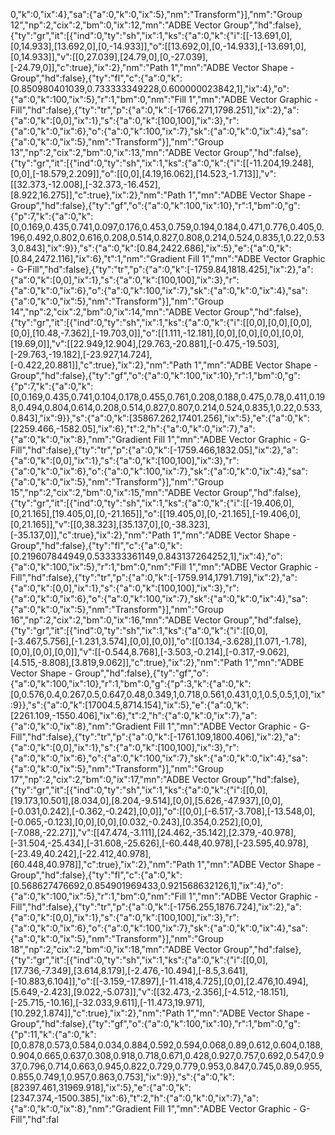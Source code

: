 0,"k":0,"ix":4},"sa":{"a":0,"k":0,"ix":5},"nm":"Transform"}],"nm":"Group 12","np":2,"cix":2,"bm":0,"ix":12,"mn":"ADBE Vector Group","hd":false},{"ty":"gr","it":[{"ind":0,"ty":"sh","ix":1,"ks":{"a":0,"k":{"i":[[-13.691,0],[0,14.933],[13.692,0],[0,-14.933]],"o":[[13.692,0],[0,-14.933],[-13.691,0],[0,14.933]],"v":[[0,27.039],[24.79,0],[0,-27.039],[-24.79,0]],"c":true},"ix":2},"nm":"Path 1","mn":"ADBE Vector Shape - Group","hd":false},{"ty":"fl","c":{"a":0,"k":[0.850980401039,0.733333349228,0.600000023842,1],"ix":4},"o":{"a":0,"k":100,"ix":5},"r":1,"bm":0,"nm":"Fill 1","mn":"ADBE Vector Graphic - Fill","hd":false},{"ty":"tr","p":{"a":0,"k":[-1766.271,1798.251],"ix":2},"a":{"a":0,"k":[0,0],"ix":1},"s":{"a":0,"k":[100,100],"ix":3},"r":{"a":0,"k":0,"ix":6},"o":{"a":0,"k":100,"ix":7},"sk":{"a":0,"k":0,"ix":4},"sa":{"a":0,"k":0,"ix":5},"nm":"Transform"}],"nm":"Group 13","np":2,"cix":2,"bm":0,"ix":13,"mn":"ADBE Vector Group","hd":false},{"ty":"gr","it":[{"ind":0,"ty":"sh","ix":1,"ks":{"a":0,"k":{"i":[[-11.204,19.248],[0,0],[-18.579,2.209]],"o":[[0,0],[4.19,16.062],[14.523,-1.713]],"v":[[32.373,-12.008],[-32.373,-16.452],[8.922,16.275]],"c":true},"ix":2},"nm":"Path 1","mn":"ADBE Vector Shape - Group","hd":false},{"ty":"gf","o":{"a":0,"k":100,"ix":10},"r":1,"bm":0,"g":{"p":7,"k":{"a":0,"k":[0,0.169,0.435,0.741,0.097,0.176,0.453,0.759,0.194,0.184,0.471,0.776,0.405,0.196,0.492,0.802,0.616,0.208,0.514,0.827,0.808,0.214,0.524,0.835,1,0.22,0.533,0.843],"ix":9}},"s":{"a":0,"k":[0.84,2422.686],"ix":5},"e":{"a":0,"k":[0.84,2472.116],"ix":6},"t":1,"nm":"Gradient Fill 1","mn":"ADBE Vector Graphic - G-Fill","hd":false},{"ty":"tr","p":{"a":0,"k":[-1759.84,1818.425],"ix":2},"a":{"a":0,"k":[0,0],"ix":1},"s":{"a":0,"k":[100,100],"ix":3},"r":{"a":0,"k":0,"ix":6},"o":{"a":0,"k":100,"ix":7},"sk":{"a":0,"k":0,"ix":4},"sa":{"a":0,"k":0,"ix":5},"nm":"Transform"}],"nm":"Group 14","np":2,"cix":2,"bm":0,"ix":14,"mn":"ADBE Vector Group","hd":false},{"ty":"gr","it":[{"ind":0,"ty":"sh","ix":1,"ks":{"a":0,"k":{"i":[[0,0],[0,0],[0,0],[0,0],[10.48,-7.362],[-19.703,0]],"o":[[1.111,-12.181],[0,0],[0,0],[0,0],[0,0],[19.69,0]],"v":[[22.949,12.904],[29.763,-20.881],[-0.475,-19.503],[-29.763,-19.182],[-23.927,14.724],[-0.422,20.881]],"c":true},"ix":2},"nm":"Path 1","mn":"ADBE Vector Shape - Group","hd":false},{"ty":"gf","o":{"a":0,"k":100,"ix":10},"r":1,"bm":0,"g":{"p":7,"k":{"a":0,"k":[0,0.169,0.435,0.741,0.104,0.178,0.455,0.761,0.208,0.188,0.475,0.78,0.411,0.198,0.494,0.804,0.614,0.208,0.514,0.827,0.807,0.214,0.524,0.835,1,0.22,0.533,0.843],"ix":9}},"s":{"a":0,"k":[35867.262,17401.256],"ix":5},"e":{"a":0,"k":[2259.466,-1582.05],"ix":6},"t":2,"h":{"a":0,"k":0,"ix":7},"a":{"a":0,"k":0,"ix":8},"nm":"Gradient Fill 1","mn":"ADBE Vector Graphic - G-Fill","hd":false},{"ty":"tr","p":{"a":0,"k":[-1759.466,1832.05],"ix":2},"a":{"a":0,"k":[0,0],"ix":1},"s":{"a":0,"k":[100,100],"ix":3},"r":{"a":0,"k":0,"ix":6},"o":{"a":0,"k":100,"ix":7},"sk":{"a":0,"k":0,"ix":4},"sa":{"a":0,"k":0,"ix":5},"nm":"Transform"}],"nm":"Group 15","np":2,"cix":2,"bm":0,"ix":15,"mn":"ADBE Vector Group","hd":false},{"ty":"gr","it":[{"ind":0,"ty":"sh","ix":1,"ks":{"a":0,"k":{"i":[[-19.406,0],[0,21.165],[19.405,0],[0,-21.165]],"o":[[19.405,0],[0,-21.165],[-19.406,0],[0,21.165]],"v":[[0,38.323],[35.137,0],[0,-38.323],[-35.137,0]],"c":true},"ix":2},"nm":"Path 1","mn":"ADBE Vector Shape - Group","hd":false},{"ty":"fl","c":{"a":0,"k":[0.219607844949,0.533333361149,0.843137264252,1],"ix":4},"o":{"a":0,"k":100,"ix":5},"r":1,"bm":0,"nm":"Fill 1","mn":"ADBE Vector Graphic - Fill","hd":false},{"ty":"tr","p":{"a":0,"k":[-1759.914,1791.719],"ix":2},"a":{"a":0,"k":[0,0],"ix":1},"s":{"a":0,"k":[100,100],"ix":3},"r":{"a":0,"k":0,"ix":6},"o":{"a":0,"k":100,"ix":7},"sk":{"a":0,"k":0,"ix":4},"sa":{"a":0,"k":0,"ix":5},"nm":"Transform"}],"nm":"Group 16","np":2,"cix":2,"bm":0,"ix":16,"mn":"ADBE Vector Group","hd":false},{"ty":"gr","it":[{"ind":0,"ty":"sh","ix":1,"ks":{"a":0,"k":{"i":[[0,0],[-3.467,5.756],[-1.231,3.574],[0,0],[0,0]],"o":[[0.134,-3.628],[1.071,-1.78],[0,0],[0,0],[0,0]],"v":[[-0.544,8.768],[-3.503,-0.214],[-0.317,-9.062],[4.515,-8.808],[3.819,9.062]],"c":true},"ix":2},"nm":"Path 1","mn":"ADBE Vector Shape - Group","hd":false},{"ty":"gf","o":{"a":0,"k":100,"ix":10},"r":1,"bm":0,"g":{"p":3,"k":{"a":0,"k":[0,0.576,0.4,0.267,0.5,0.647,0.48,0.349,1,0.718,0.561,0.431,0,1,0.5,0.5,1,0],"ix":9}},"s":{"a":0,"k":[17004.5,8714.154],"ix":5},"e":{"a":0,"k":[2261.109,-1550.406],"ix":6},"t":2,"h":{"a":0,"k":0,"ix":7},"a":{"a":0,"k":0,"ix":8},"nm":"Gradient Fill 1","mn":"ADBE Vector Graphic - G-Fill","hd":false},{"ty":"tr","p":{"a":0,"k":[-1761.109,1800.406],"ix":2},"a":{"a":0,"k":[0,0],"ix":1},"s":{"a":0,"k":[100,100],"ix":3},"r":{"a":0,"k":0,"ix":6},"o":{"a":0,"k":100,"ix":7},"sk":{"a":0,"k":0,"ix":4},"sa":{"a":0,"k":0,"ix":5},"nm":"Transform"}],"nm":"Group 17","np":2,"cix":2,"bm":0,"ix":17,"mn":"ADBE Vector Group","hd":false},{"ty":"gr","it":[{"ind":0,"ty":"sh","ix":1,"ks":{"a":0,"k":{"i":[[0,0],[19.173,10.501],[8.034,0],[8.204,-9.514],[0,0],[5.626,-47.937],[0,0],[-0.031,0.242],[-0.362,-0.242],[0,0]],"o":[[0,0],[-6.517,-3.708],[-13.548,0],[-0.065,-0.123],[0,0],[0,0],[0.032,-0.243],[0.354,0.252],[0,0],[-7.088,-22.27]],"v":[[47.474,-3.111],[24.462,-35.142],[2.379,-40.978],[-31.504,-25.434],[-31.608,-25.626],[-60.448,40.978],[-23.595,40.978],[-23.49,40.242],[-22.412,40.978],[60.448,40.978]],"c":true},"ix":2},"nm":"Path 1","mn":"ADBE Vector Shape - Group","hd":false},{"ty":"fl","c":{"a":0,"k":[0.568627476692,0.854901969433,0.921568632126,1],"ix":4},"o":{"a":0,"k":100,"ix":5},"r":1,"bm":0,"nm":"Fill 1","mn":"ADBE Vector Graphic - Fill","hd":false},{"ty":"tr","p":{"a":0,"k":[-1756.255,1876.724],"ix":2},"a":{"a":0,"k":[0,0],"ix":1},"s":{"a":0,"k":[100,100],"ix":3},"r":{"a":0,"k":0,"ix":6},"o":{"a":0,"k":100,"ix":7},"sk":{"a":0,"k":0,"ix":4},"sa":{"a":0,"k":0,"ix":5},"nm":"Transform"}],"nm":"Group 18","np":2,"cix":2,"bm":0,"ix":18,"mn":"ADBE Vector Group","hd":false},{"ty":"gr","it":[{"ind":0,"ty":"sh","ix":1,"ks":{"a":0,"k":{"i":[[0,0],[17.736,-7.349],[3.614,8.179],[-2.476,-10.494],[-8.5,3.641],[-10.883,6.104]],"o":[[-3.159,-17.897],[-11.418,4.725],[0,0],[2.476,10.494],[5.649,-2.423],[9.022,-5.073]],"v":[[32.473,-2.356],[-4.512,-18.151],[-25.715,-10.16],[-32.033,9.611],[-11.473,19.971],[10.292,1.874]],"c":true},"ix":2},"nm":"Path 1","mn":"ADBE Vector Shape - Group","hd":false},{"ty":"gf","o":{"a":0,"k":100,"ix":10},"r":1,"bm":0,"g":{"p":11,"k":{"a":0,"k":[0,0.878,0.573,0.584,0.034,0.884,0.592,0.594,0.068,0.89,0.612,0.604,0.188,0.904,0.665,0.637,0.308,0.918,0.718,0.671,0.428,0.927,0.757,0.692,0.547,0.937,0.796,0.714,0.663,0.945,0.822,0.729,0.779,0.953,0.847,0.745,0.89,0.955,0.855,0.749,1,0.957,0.863,0.753],"ix":9}},"s":{"a":0,"k":[82397.461,31969.918],"ix":5},"e":{"a":0,"k":[2347.374,-1500.385],"ix":6},"t":2,"h":{"a":0,"k":0,"ix":7},"a":{"a":0,"k":0,"ix":8},"nm":"Gradient Fill 1","mn":"ADBE Vector Graphic - G-Fill","hd":fal
